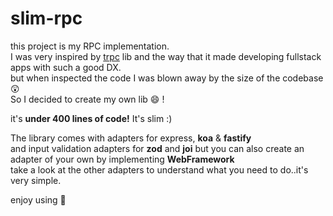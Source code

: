 # slim-rpc
this project is my RPC implementation.<br>
I was very inspired by [trpc](https://github.com/trpc/trpc) lib and the way that it made
developing fullstack apps with such a good DX.<br>
but when inspected the code I was blown away by the size of the codebase :astonished:<br>
So I decided to create my own lib 😄 !

it's **under 400 lines of code!**
It's slim :)

The library comes with adapters for express, **koa** & **fastify** <br>
and input validation adapters for **zod** and **joi**
but you can also create an adapter of your own by implementing **WebFramework** <br>
take a look at the other adapters to understand what you need to do..it's very simple.

enjoy using :partying_face: